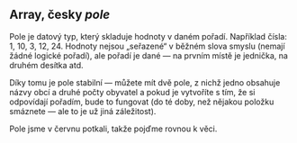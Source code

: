 ## Array, česky *pole*

Pole je datový typ, který skladuje hodnoty v daném pořadí. Například čísla: 1, 10, 3, 12, 24. Hodnoty
nejsou „seřazené“ v běžném slova smyslu (nemají žádné logické pořadí), ale pořadí je dané — na prvním
místě je jednička, na druhém desítka atd.

Díky tomu je pole stabilní — můžete mít dvě pole, z nichž jedno obsahuje názvy obcí a druhé počty
obyvatel a pokud je vytvoříte s tím, že si odpovídají pořadím, bude to fungovat (do té doby, 
než nějakou položku smáznete — ale to je už jiná záležitost).

Pole jsme v červnu potkali, takže pojďme rovnou k věci.
